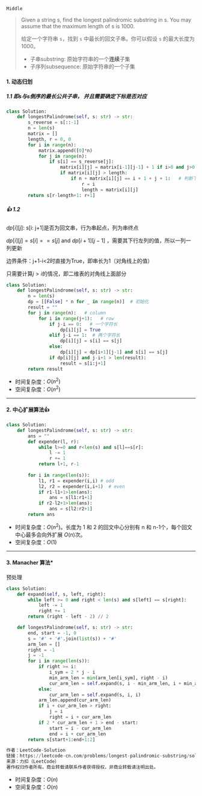 `Middle`

> Given a string s, find the longest palindromic substring in s. You may assume that the maximum length of s is 1000.
>
> 给定一个字符串 `s`，找到 `s` 中最长的回文子串。你可以假设 `s` 的最大长度为 1000。
>
> - 子串substring: 原始字符串的一个**连续**子集
> - 子序列subsequence: 原始字符串的一个子集

#### 1. 动态归划

##### 1.1 即s与s倒序的**最长公共子串**， 并且需要确定下标是否对应

```python
class Solution:
    def longestPalindrome(self, s: str) -> str:
        s_reverse = s[::-1]
        n = len(s)
        matrix = []
        length, r = 0, 0
        for i in range(n):
            matrix.append([0]*n)
            for j in range(n):
                if s[i] == s_reverse[j]:
                    matrix[i][j] = matrix[i-1][j-1] + 1 if i>0 and j>0 else 1  # 公共子串长度
                    if matrix[i][j] > length:  
                        if n + matrix[i][j] == i + 1 + j + 1:   # 判断下标是否对应
                            r = i
                            length = matrix[i][j]
        return s[r-length+1: r+1]
```

##### :+1: 1.2

$dp[i][j]$: s[i: j+1]是否为回文串，行为串起点，列为串终点

$dp[i][j] = s[i]==s[j]$ and $dp[i+1][j-1]$ ，需要其下行左列的值，所以一列一列更新

边界条件：j+1-i<2时直接为True，即串长为1（对角线上的值）

只需要计算$j>i$的情况，即二维表的对角线上面部分

```python
class Solution:
    def longestPalindrome(self, s: str) -> str:
        n = len(s)
        dp = [[False] * n for _ in range(n)]  # 初始化
        result = ""
        for j in range(n):   # column
            for i in range(j+1):   # row
                if j-i == 0:   # 一个字符长
                    dp[i][j] = True
                elif j-i == 1:  # 两个字符长
                    dp[i][j] = s[i] == s[j]
                else:
                    dp[i][j] = dp[i+1][j-1] and s[i] == s[j]
                if dp[i][j] and j-i+1 > len(result):
                    result = s[i:j+1]
        return result
```

- 时间复杂度：$O(n^2)$
- 空间复杂度：$O(n^2)$

---

#### 2. 中心扩展算法:+1:

```python
class Solution:
    def longestPalindrome(self, s: str) -> str:
        ans = ""
        def expender(l, r):
            while l>=0 and r<len(s) and s[l]==s[r]:
                l -= 1
                r += 1
            return l+1, r-1
        
        for i in range(len(s)):
            l1, r1 = expender(i,i) # odd
            l2, r2 = expender(i,i+1)  # even
            if r1-l1+1>len(ans):
                ans = s[l1:r1+1]
            if r2-l2+1>len(ans):
                ans = s[l2:r2+1]
        return ans
```

- 时间复杂度：$O(n^2)$。长度为 1 和 2 的回文中心分别有 n 和 n-1个，每个回文中心最多会向外扩展 $O(n)$次。
- 空间复杂度：$O(1)$

---

#### 3. Manacher 算法*

预处理

```python
class Solution:
    def expand(self, s, left, right):
        while left >= 0 and right < len(s) and s[left] == s[right]:
            left -= 1
            right += 1
        return (right - left - 2) // 2

    def longestPalindrome(self, s: str) -> str:
        end, start = -1, 0
        s = '#' + '#'.join(list(s)) + '#'
        arm_len = []
        right = -1
        j = -1
        for i in range(len(s)):
            if right >= i:
                i_sym = 2 * j - i
                min_arm_len = min(arm_len[i_sym], right - i)
                cur_arm_len = self.expand(s, i - min_arm_len, i + min_arm_len)
            else:
                cur_arm_len = self.expand(s, i, i)
            arm_len.append(cur_arm_len)
            if i + cur_arm_len > right:
                j = i
                right = i + cur_arm_len
            if 2 * cur_arm_len + 1 > end - start:
                start = i - cur_arm_len
                end = i + cur_arm_len
        return s[start+1:end+1:2]

作者：LeetCode-Solution
链接：https://leetcode-cn.com/problems/longest-palindromic-substring/solution/zui-chang-hui-wen-zi-chuan-by-leetcode-solution/
来源：力扣（LeetCode）
著作权归作者所有。商业转载请联系作者获得授权，非商业转载请注明出处。
```

- 时间复杂度：$O(n)$
- 空间复杂度：$O(n)$